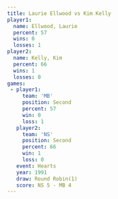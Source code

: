 ```yaml
---
title: Laurie Ellwood vs Kim Kelly
player1:               
  name: Ellwood, Laurie
  percent: 57          
  wins: 0              
  losses: 1            
player2:               
  name: Kelly, Kim     
  percent: 66          
  wins: 1              
  losses: 0            
games:
 - player1:          
     team: 'MB'      
     position: Second
     percent: 57     
     win: 0          
     loss: 1         
   player2:          
     team: 'NS'      
     position: Second
     percent: 66     
     win: 1          
     loss: 0         
   event: Hearts       
   year: 1991          
   draw: Round Robin(1)
   score: NS 5 - MB 4  
---
```

